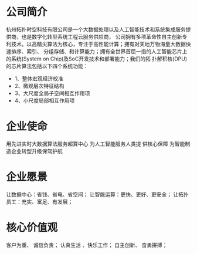 # 公司简介

杭州拓扑时空科技有限公司是一个大数据处理以及人工智能技术和系统集成服务提供商，也是数字化转型系统工程云服务供应商， 公司拥有多项革命性自主创新专利技术。以高精尖算法为核心，专注于高性能计算；拥有对天地万物海量大数据快速排序、索引、 分组存储、和计算能力；拥有全世界首屈一指的人工智能芯片上的系统(System on Chip)及SoC开发技术和部署能力；我们的拓 扑解积核(DPU)的芯片算法包括以下四个系统功能：


- 1、整体宏观经济校准
- 2、微观层次特征结构
- 3、大尺度全局子空间相互作用项
- 4、小尺度局部相互作用项

# 企业使命

用先进实时大数据算法服务超算中心
为人工智能服务人类提 供核心保障
为智能制造企业转型升级保驾护航

# 企业愿景

让数据中心：省钱、省电、省空间；
让智能运算：更快、更好、更安全；
让拓扑员工：充实、富足、有发展；

# 核心价值观

客户为重、 诚信负责；
认真生活 、快乐工作；
自主创新、 奋勇拼搏；

